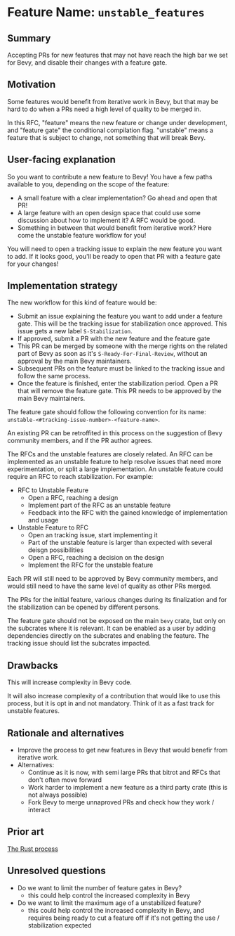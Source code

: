 # Feature Name: `unstable_features`

## Summary

Accepting PRs for new features that may not have reach the high bar we set for Bevy, and disable their changes with a feature gate.

## Motivation

Some features would benefit from iterative work in Bevy, but that may be hard to do when a PRs need a high level of quality to be merged in.

In this RFC, "feature" means the new feature or change under development, and "feature gate" the conditional compilation flag. "unstable" means a feature that is subject to change, not something that will break Bevy.

## User-facing explanation

So you want to contribute a new feature to Bevy! You have a few paths available to you, depending on the scope of the feature:
- A small feature with a clear implementation? Go ahead and open that PR!
- A large feature with an open design space that could use some discussion about how to implement it? A RFC would be good.
- Something in between that would benefit from iterative work? Here come the unstable feature workflow for you!

You will need to open a tracking issue to explain the new feature you want to add. If it looks good, you'll be ready to open that PR with a feature gate for your changes!

## Implementation strategy

The new workflow for this kind of feature would be:
- Submit an issue explaining the feature you want to add under a feature gate. This will be the tracking issue for stabilization once approved. This issue gets a new label `S-Stabilization`.
- If approved, submit a PR with the new feature and the feature gate
- This PR can be merged by someone with the merge rights on the related part of Bevy as soon as it's `S-Ready-For-Final-Review`, without an approval by the main Bevy maintainers.
- Subsequent PRs on the feature must be linked to the tracking issue and follow the same process.
- Once the feature is finished, enter the stabilization period. Open a PR that will remove the feature gate. This PR needs to be approved by the main Bevy maintainers.

The feature gate should follow the following convention for its name: `unstable-<#tracking-issue-number>-<feature-name>`.

An existing PR can be retroffited in this process on the suggestion of Bevy community members, and if the PR author agrees.

The RFCs and the unstable features are closely related. An RFC can be implemented as an unstable feature to help resolve issues that need more experimentation, or split a large implementation. An unstable feature could require an RFC to reach stabilization. For example:
- RFC to Unstable Feature
    - Open a RFC, reaching a design
    - Implement part of the RFC as an unstable feature
    - Feedback into the RFC with the gained knowledge of implementation and usage
- Unstable Feature to RFC
    - Open an tracking issue, start implementing it
    - Part of the unstable feature is larger than expected with several deisgn possibilities
    - Open a RFC, reaching a decision on the design
    - Implement the RFC for the unstable feature



Each PR will still need to be approved by Bevy community members, and would still need to have the same level of quality as other PRs merged.

The PRs for the initial feature, various changes during its finalization and for the stabilization can be opened by different persons.

The feature gate should not be exposed on the main `bevy` crate, but only on the subcrates where it is relevant. It can be enabled as a user by adding dependencies directly on the subcrates and enabling the feature. The tracking issue should list the subcrates impacted.

## Drawbacks

This will increase complexity in Bevy code.

It will also increase complexity of a contribution that would like to use this process, but it is opt in and not mandatory. Think of it as a fast track for unstable features.

## Rationale and alternatives

- Improve the process to get new features in Bevy that would benefir from iterative work.
- Alternatives:
    - Continue as it is now, with semi large PRs that bitrot and RFCs that don't often move forward
    - Work harder to implement a new feature as a third party crate (this is not always possible)
    - Fork Bevy to merge unnaproved PRs and check how they work / interact


## Prior art

[The Rust process](https://rustc-dev-guide.rust-lang.org/implementing_new_features.html)

## Unresolved questions

- Do we want to limit the number of feature gates in Bevy?
    - this could help control the increased complexity in Bevy
- Do we want to limit the maximum age of a unstabilized feature?
    - this could help control the increased complexity in Bevy, and requires being ready to cut a feature off if it's not getting the use / stabilization expected
